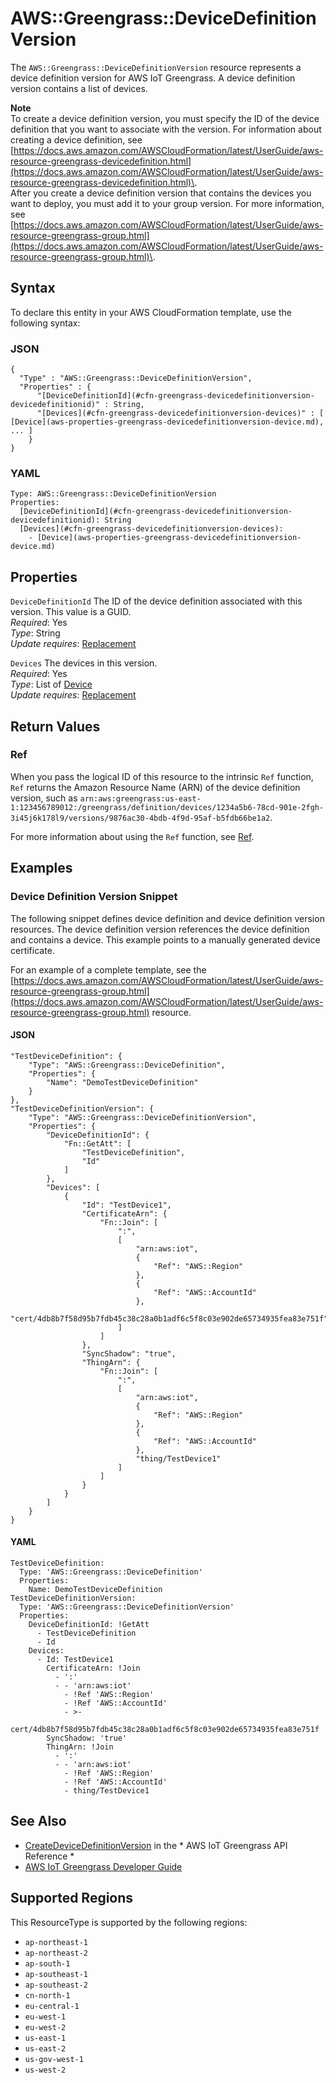 # AWS::Greengrass::DeviceDefinitionVersion<a name="aws-resource-greengrass-devicedefinitionversion"></a>

The `AWS::Greengrass::DeviceDefinitionVersion` resource represents a device definition version for AWS IoT Greengrass\. A device definition version contains a list of devices\.

**Note**  
To create a device definition version, you must specify the ID of the device definition that you want to associate with the version\. For information about creating a device definition, see [https://docs.aws.amazon.com/AWSCloudFormation/latest/UserGuide/aws-resource-greengrass-devicedefinition.html](https://docs.aws.amazon.com/AWSCloudFormation/latest/UserGuide/aws-resource-greengrass-devicedefinition.html)\.  
After you create a device definition version that contains the devices you want to deploy, you must add it to your group version\. For more information, see [https://docs.aws.amazon.com/AWSCloudFormation/latest/UserGuide/aws-resource-greengrass-group.html](https://docs.aws.amazon.com/AWSCloudFormation/latest/UserGuide/aws-resource-greengrass-group.html)\.

## Syntax<a name="aws-resource-greengrass-devicedefinitionversion-syntax"></a>

To declare this entity in your AWS CloudFormation template, use the following syntax:

### JSON<a name="aws-resource-greengrass-devicedefinitionversion-syntax.json"></a>

```
{
  "Type" : "AWS::Greengrass::DeviceDefinitionVersion",
  "Properties" : {
      "[DeviceDefinitionId](#cfn-greengrass-devicedefinitionversion-devicedefinitionid)" : String,
      "[Devices](#cfn-greengrass-devicedefinitionversion-devices)" : [ [Device](aws-properties-greengrass-devicedefinitionversion-device.md), ... ]
    }
}
```

### YAML<a name="aws-resource-greengrass-devicedefinitionversion-syntax.yaml"></a>

```
Type: AWS::Greengrass::DeviceDefinitionVersion
Properties: 
  [DeviceDefinitionId](#cfn-greengrass-devicedefinitionversion-devicedefinitionid): String
  [Devices](#cfn-greengrass-devicedefinitionversion-devices): 
    - [Device](aws-properties-greengrass-devicedefinitionversion-device.md)
```

## Properties<a name="aws-resource-greengrass-devicedefinitionversion-properties"></a>

`DeviceDefinitionId`  <a name="cfn-greengrass-devicedefinitionversion-devicedefinitionid"></a>
The ID of the device definition associated with this version\. This value is a GUID\.  
*Required*: Yes  
*Type*: String  
*Update requires*: [Replacement](https://docs.aws.amazon.com/AWSCloudFormation/latest/UserGuide/using-cfn-updating-stacks-update-behaviors.html#update-replacement)

`Devices`  <a name="cfn-greengrass-devicedefinitionversion-devices"></a>
The devices in this version\.  
*Required*: Yes  
*Type*: List of [Device](aws-properties-greengrass-devicedefinitionversion-device.md)  
*Update requires*: [Replacement](https://docs.aws.amazon.com/AWSCloudFormation/latest/UserGuide/using-cfn-updating-stacks-update-behaviors.html#update-replacement)

## Return Values<a name="aws-resource-greengrass-devicedefinitionversion-return-values"></a>

### Ref<a name="aws-resource-greengrass-devicedefinitionversion-return-values-ref"></a>

 When you pass the logical ID of this resource to the intrinsic `Ref` function, `Ref` returns the Amazon Resource Name \(ARN\) of the device definition version, such as `arn:aws:greengrass:us-east-1:123456789012:/greengrass/definition/devices/1234a5b6-78cd-901e-2fgh-3i45j6k178l9/versions/9876ac30-4bdb-4f9d-95af-b5fdb66be1a2`\. 

For more information about using the `Ref` function, see [Ref](https://docs.aws.amazon.com/AWSCloudFormation/latest/UserGuide/intrinsic-function-reference-ref.html)\.

## Examples<a name="aws-resource-greengrass-devicedefinitionversion--examples"></a>

### Device Definition Version Snippet<a name="aws-resource-greengrass-devicedefinitionversion--examples--Device_Definition_Version_Snippet"></a>

The following snippet defines device definition and device definition version resources\. The device definition version references the device definition and contains a device\. This example points to a manually generated device certificate\.

For an example of a complete template, see the [https://docs.aws.amazon.com/AWSCloudFormation/latest/UserGuide/aws-resource-greengrass-group.html](https://docs.aws.amazon.com/AWSCloudFormation/latest/UserGuide/aws-resource-greengrass-group.html) resource\.

#### JSON<a name="aws-resource-greengrass-devicedefinitionversion--examples--Device_Definition_Version_Snippet--json"></a>

```
"TestDeviceDefinition": {
    "Type": "AWS::Greengrass::DeviceDefinition",
    "Properties": {
        "Name": "DemoTestDeviceDefinition"
    }
},
"TestDeviceDefinitionVersion": {
    "Type": "AWS::Greengrass::DeviceDefinitionVersion",
    "Properties": {
        "DeviceDefinitionId": {
            "Fn::GetAtt": [
                "TestDeviceDefinition",
                "Id"
            ]
        },
        "Devices": [
            {
                "Id": "TestDevice1",
                "CertificateArn": {
                    "Fn::Join": [
                        ":",
                        [
                            "arn:aws:iot",
                            {
                                "Ref": "AWS::Region"
                            },
                            {
                                "Ref": "AWS::AccountId"
                            },
                            "cert/4db8b7f58d95b7fdb45c38c28a0b1adf6c5f8c03e902de65734935fea83e751f"
                        ]
                    ]
                },
                "SyncShadow": "true",
                "ThingArn": {
                    "Fn::Join": [
                        ":",
                        [
                            "arn:aws:iot",
                            {
                                "Ref": "AWS::Region"
                            },
                            {
                                "Ref": "AWS::AccountId"
                            },
                            "thing/TestDevice1"
                        ]
                    ]
                }
            }
        ]
    }
}
```

#### YAML<a name="aws-resource-greengrass-devicedefinitionversion--examples--Device_Definition_Version_Snippet--yaml"></a>

```
TestDeviceDefinition:
  Type: 'AWS::Greengrass::DeviceDefinition'
  Properties:
    Name: DemoTestDeviceDefinition
TestDeviceDefinitionVersion:
  Type: 'AWS::Greengrass::DeviceDefinitionVersion'
  Properties:
    DeviceDefinitionId: !GetAtt 
      - TestDeviceDefinition
      - Id
    Devices:
      - Id: TestDevice1
        CertificateArn: !Join 
          - ':'
          - - 'arn:aws:iot'
            - !Ref 'AWS::Region'
            - !Ref 'AWS::AccountId'
            - >-
              cert/4db8b7f58d95b7fdb45c38c28a0b1adf6c5f8c03e902de65734935fea83e751f
        SyncShadow: 'true'
        ThingArn: !Join 
          - ':'
          - - 'arn:aws:iot'
            - !Ref 'AWS::Region'
            - !Ref 'AWS::AccountId'
            - thing/TestDevice1
```

## See Also<a name="aws-resource-greengrass-devicedefinitionversion--seealso"></a>
+  [CreateDeviceDefinitionVersion](https://docs.aws.amazon.com/greengrass/latest/apireference/createdevicedefinitionversion-post.html) in the * AWS IoT Greengrass API Reference * 
+  [AWS IoT Greengrass Developer Guide](https://docs.aws.amazon.com/greengrass/latest/developerguide/) 

## Supported Regions

This ResourceType is supported by the following regions:

- `ap-northeast-1`
- `ap-northeast-2`
- `ap-south-1`
- `ap-southeast-1`
- `ap-southeast-2`
- `cn-north-1`
- `eu-central-1`
- `eu-west-1`
- `eu-west-2`
- `us-east-1`
- `us-east-2`
- `us-gov-west-1`
- `us-west-2`

